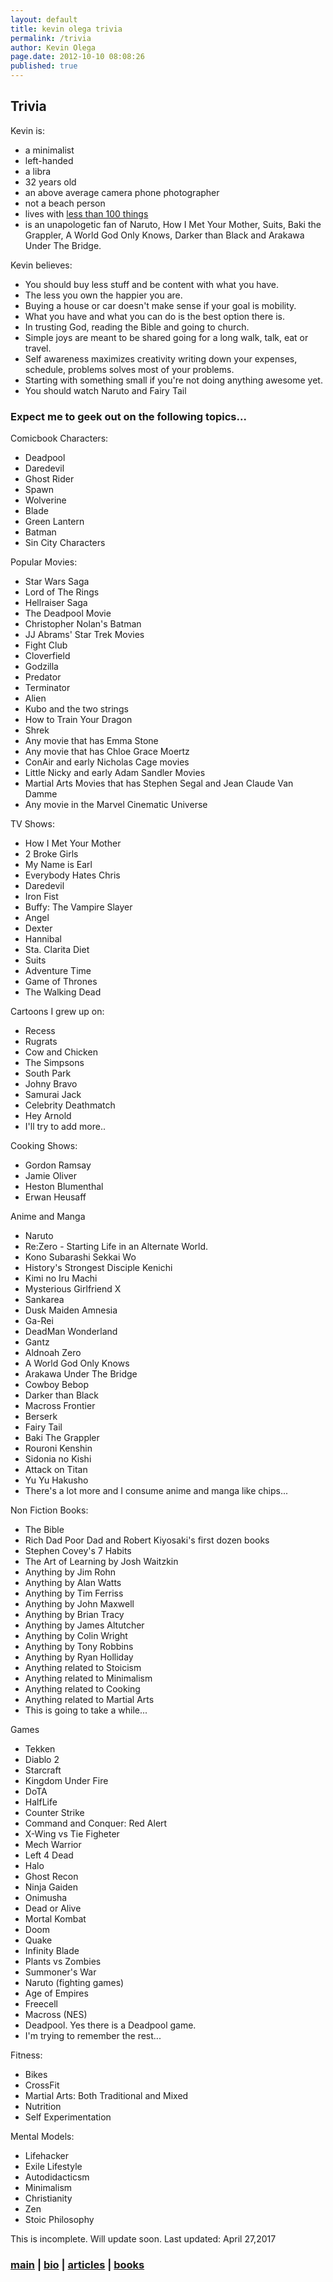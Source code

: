 ```yaml
---
layout: default
title: kevin olega trivia
permalink: /trivia
author: Kevin Olega
page.date: 2012-10-10 08:08:26
published: true
---
```

Trivia
------

Kevin is:

*   a minimalist
*   left-handed
*   a libra
*   32 years old
*   an above average camera phone photographer
*   not a beach person
*   lives with [less than 100 things](http://minimalchanges.com/100-things-challenge-december-2011/)
*   is an unapologetic fan of Naruto, How I Met Your Mother, Suits, Baki the Grappler, A World God Only Knows, Darker than Black and Arakawa Under The Bridge.

Kevin believes:

*   You should buy less stuff and be content with what you have.
*   The less you own the happier you are.
*   Buying a house or car doesn't make sense if your goal is mobility.
*   What you have and what you can do is the best option there is.
*   In trusting God, reading the Bible and going to church.
*   Simple joys are meant to be shared going for a long walk, talk, eat or travel.
*   Self awareness maximizes creativity writing down your expenses, schedule, problems solves most of your problems.
*   Starting with something small if you're not doing anything awesome yet.
*   You should watch Naruto and Fairy Tail

### Expect me to geek out on the following topics...

Comicbook Characters:

*   Deadpool
*   Daredevil
*   Ghost Rider
*   Spawn
*   Wolverine
*   Blade
*   Green Lantern
*   Batman
*   Sin City Characters

Popular Movies:

*   Star Wars Saga
*   Lord of The Rings
*   Hellraiser Saga
*   The Deadpool Movie
*   Christopher Nolan's Batman
*   JJ Abrams' Star Trek Movies
*   Fight Club
*   Cloverfield
*   Godzilla
*   Predator
*   Terminator
*   Alien
*   Kubo and the two strings
*   How to Train Your Dragon
*   Shrek
*   Any movie that has Emma Stone
*   Any movie that has Chloe Grace Moertz
*   ConAir and early Nicholas Cage movies
*   Little Nicky and early Adam Sandler Movies
*   Martial Arts Movies that has Stephen Segal and Jean Claude Van Damme
*   Any movie in the Marvel Cinematic Universe

TV Shows:

*   How I Met Your Mother
*   2 Broke Girls
*   My Name is Earl
*   Everybody Hates Chris
*   Daredevil
*   Iron Fist
*   Buffy: The Vampire Slayer
*   Angel
*   Dexter
*   Hannibal
*   Sta. Clarita Diet
*   Suits
*   Adventure Time
*   Game of Thrones
*   The Walking Dead

Cartoons I grew up on:

*   Recess
*   Rugrats
*   Cow and Chicken
*   The Simpsons
*   South Park
*   Johny Bravo
*   Samurai Jack
*   Celebrity Deathmatch
*   Hey Arnold
*   I'll try to add more..

Cooking Shows:

*   Gordon Ramsay
*   Jamie Oliver
*   Heston Blumenthal
*   Erwan Heusaff

Anime and Manga

*   Naruto
*   Re:Zero - Starting Life in an Alternate World.
*   Kono Subarashi Sekkai Wo
*   History's Strongest Disciple Kenichi
*   Kimi no Iru Machi
*   Mysterious Girlfriend X
*   Sankarea
*   Dusk Maiden Amnesia
*   Ga-Rei
*   DeadMan Wonderland
*   Gantz
*   Aldnoah Zero
*   A World God Only Knows
*   Arakawa Under The Bridge
*   Cowboy Bebop
*   Darker than Black
*   Macross Frontier
*   Berserk
*   Fairy Tail
*   Baki The Grappler
*   Rouroni Kenshin
*   Sidonia no Kishi
*   Attack on Titan
*   Yu Yu Hakusho
*   There's a lot more and I consume anime and manga like chips...

Non Fiction Books:

*   The Bible
*   Rich Dad Poor Dad and Robert Kiyosaki's first dozen books
*   Stephen Covey's 7 Habits
*   The Art of Learning by Josh Waitzkin
*   Anything by Jim Rohn
*   Anything by Alan Watts
*   Anything by Tim Ferriss
*   Anything by John Maxwell
*   Anything by Brian Tracy
*   Anything by James Altutcher
*   Anything by Colin Wright
*   Anything by Tony Robbins
*   Anything by Ryan Holliday
*   Anything related to Stoicism
*   Anything related to Minimalism
*   Anything related to Cooking
*   Anything related to Martial Arts
*   This is going to take a while...

Games

*   Tekken
*   Diablo 2
*   Starcraft
*   Kingdom Under Fire
*   DoTA
*   HalfLife
*   Counter Strike
*   Command and Conquer: Red Alert
*   X-Wing vs Tie Figheter
*   Mech Warrior
*   Left 4 Dead
*   Halo
*   Ghost Recon
*   Ninja Gaiden
*   Onimusha
*   Dead or Alive
*   Mortal Kombat
*   Doom
*   Quake
*   Infinity Blade
*   Plants vs Zombies
*   Summoner's War
*   Naruto (fighting games)
*   Age of Empires
*   Freecell
*   Macross (NES)
*   Deadpool. Yes there is a Deadpool game.
*   I'm trying to remember the rest...

Fitness:

*   Bikes
*   CrossFit
*   Martial Arts: Both Traditional and Mixed
*   Nutrition
*   Self Experimentation

Mental Models:

*   Lifehacker
*   Exile Lifestyle
*   Autodidacticsm
*   Minimalism
*   Christianity
*   Zen
*   Stoic Philosophy

This is incomplete. Will update soon. Last updated: April 27,2017  

### [main](http://kevinolega.com) | [bio](http://kevinolega.com/about) | [articles](http://kevinolega.com/articles) | [books](http://callcentertrainingtips.com/books/practical-call-center-job-hunting-101/)